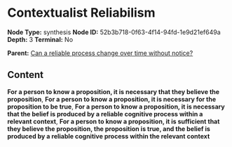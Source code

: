 # Contextualist Reliabilism

**Node Type:** synthesis
**Node ID:** 52b3b718-0f63-4f14-94fd-1e9d21ef649a
**Depth:** 3
**Terminal:** No

**Parent:** [Can a reliable process change over time without notice?](can-a-reliable-process-change-over-time-without-notice.md)

## Content

**For a person to know a proposition, it is necessary that they believe the proposition**, **For a person to know a proposition, it is necessary for the proposition to be true**, **For a person to know a proposition, it is necessary that the belief is produced by a reliable cognitive process within a relevant context**, **For a person to know a proposition, it is sufficient that they believe the proposition, the proposition is true, and the belief is produced by a reliable cognitive process within the relevant context**
